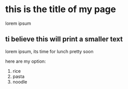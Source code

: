# this is the title of my page
lorem ipsum

## ti believe this will print a smaller text

lorem ipsum, its time for lunch pretty soon 

here are my option:

1. rice 
2. pasta
3. noodle
